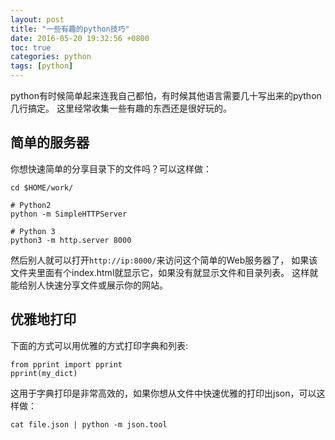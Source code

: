 ```yaml
---
layout: post
title: "一些有趣的python技巧"
date: 2016-05-20 19:32:56 +0800
toc: true
categories: python
tags: [python]
---
```


python有时候简单起来连我自己都怕，有时候其他语言需要几十写出来的python几行搞定。
这里经常收集一些有趣的东西还是很好玩的。<!--more-->

## 简单的服务器
你想快速简单的分享目录下的文件吗？可以这样做：
```
cd $HOME/work/

# Python2
python -m SimpleHTTPServer

# Python 3
python3 -m http.server 8000
```
然后别人就可以打开`http://ip:8000/`来访问这个简单的Web服务器了，
如果该文件夹里面有个index.html就显示它，如果没有就显示文件和目录列表。
这样就能给别人快速分享文件或展示你的网站。

## 优雅地打印
下面的方式可以用优雅的方式打印字典和列表:
```
from pprint import pprint
pprint(my_dict)
```
这用于字典打印是非常高效的，如果你想从文件中快速优雅的打印出json，可以这样做：
```
cat file.json | python -m json.tool
```
